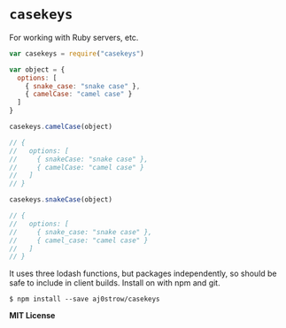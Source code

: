 # `casekeys`

For working with Ruby servers, etc. 

```js
var casekeys = require("casekeys")

var object = {
  options: [
    { snake_case: "snake case" },
    { camelCase: "camel case" }
  ]
}

casekeys.camelCase(object)

// {
//   options: [
//     { snakeCase: "snake case" },
//     { camelCase: "camel case" }
//   ]
// }

casekeys.snakeCase(object)

// {
//   options: [
//     { snake_case: "snake case" },
//     { camel_case: "camel case" }
//   ]
// }
```

It uses three lodash functions, but packages independently, so should be safe to include in client builds. Install on with npm and git.

```
$ npm install --save aj0strow/casekeys
```

**MIT License**
